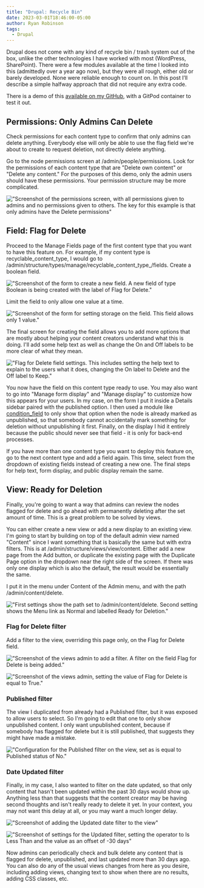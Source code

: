 ```yaml
---
title: "Drupal: Recycle Bin"
date: 2023-03-01T18:46:00-05:00
author: Ryan Robinson
tags:
  - Drupal
---
```


Drupal does not come with any kind of recycle bin / trash system out of the box, unlike the other technologies I have worked with most (WordPress, SharePoint). There were a few modules available at the time I looked into this (admittedly over a year ago now), but they were all rough, either old or barely developed. None were reliable enough to count on. In this post I’ll describe a simple halfway approach that did not require any extra code.

There is a demo of this [available on my GitHub](https://github.com/ryan-l-robinson/Drupal-recycle-bin), with a GitPod container to test it out.

## Permissions: Only Admins Can Delete

Check permissions for each content type to confirm that only admins can delete anything. Everybody else will only be able to use the flag field we're about to create to request deletion, not directly delete anything.

Go to the node permissions screen at /admin/people/permissions. Look for the permissions of each content type that are "Delete own content" or "Delete any content." For the purposes of this demo, only the admin users should have these permissions. Your permission structure may be more complicated.

!["Screenshot of the permissions screen, with all permissions given to admins and no permissions given to others. The key for this example is that only admins have the Delete permissions"](/assets/img/2023/03/RecycleBinPermissions.png)

## Field: Flag for Delete

Proceed to the Manage Fields page of the first content type that you want to have this feature on. For example, if my content type is recyclable_content_type, I would go to /admin/structure/types/manage/recyclable_content_type_/fields. Create a boolean field.

!["Screenshot of the form to create a new field. A new field of type Boolean is being created with the label of Flag for Delete."](/assets/img/2023/03/RecycleBinAddField.png)

Limit the field to only allow one value at a time.

!["Screenshot of the form for setting storage on the field. This field allows only 1 value."](/assets/img/2023/03/RecycleBinFieldStorage.png)

The final screen for creating the field allows you to add more options that are mostly about helping your content creators understand what this is doing. I'll add some help text as well as change the On and Off labels to be more clear of what they mean.

!["Flag for Delete field settings. This includes setting the help text to explain to the users what it does, changing the On label to Delete and the Off label to Keep."](/assets/img/2023/03/RecycleBinFieldHelp.png)

You now have the field on this content type ready to use. You may also want to go into "Manage form display" and "Manage display" to customize how this appears for your users. In my case, on the form I put it inside a Details sidebar paired with the published option. I then used a module like [condition_field](https://www.drupal.org/project/condition_field) to only show that option when the node is already marked as unpublished, so that somebody cannot accidentally mark something for deletion without unpublishing it first. Finally, on the display I hid it entirely because the public should never see that field - it is only for back-end processes.

If you have more than one content type you want to deploy this feature on, go to the next content type and add a field again. This time, select from the dropdown of existing fields instead of creating a new one. The final steps for help text, form display, and public display remain the same.

## View: Ready for Deletion

Finally, you're going to want a way that admins can review the nodes flagged for delete and go ahead with permanently deleting after the set amount of time. This is a great problem to be solved by views.

You can either create a new view or add a new display to an existing view. I'm going to start by building on top of the default admin view named "Content" since I want something that is basically the same but with extra filters. This is at /admin/structure/views/view/content. Either add a new page from the Add button, or duplicate the existing page with the Duplicate Page option in the dropdown near the right side of the screen. If there was only one display which is also the default, the result would be essentially the same.

I put it in the menu under Content of the Admin menu, and with the path /admin/content/delete.

!["First settings show the path set to /admin/content/delete. Second setting shows the Menu link as Normal and labelled Ready for Deletion."](/assets/img/2023/03/RecycleBinViewPageSettings.png)

### Flag for Delete filter

Add a filter to the view, overriding this page only, on the Flag for Delete field.

!["Screenshot of the views admin to add a filter. A filter on the field Flag for Delete is being added."](/assets/img/2023/03/RecycleBinAddFlagFilter.png)

!["Screenshot of the views admin, setting the value of Flag for Delete is equal to True."](/assets/img/2023/03/RecycleBinViewConfigureFilter.png)

### Published filter

The view I duplicated from already had a Published filter, but it was exposed to allow users to select. So I'm going to edit that one to only show unpublished content. I only want unpublished content, because if somebody has flagged for delete but it is still published, that suggests they might have made a mistake.

!["Configuration for the Published filter on the view, set as is equal to Published status of No."](/assets/img/2023/03/RecycleBinViewPublishedFilter.png)

### Date Updated filter

Finally, in my case, I also wanted to filter on the date updated, so that only content that hasn't been updated within the past 30 days would show up. Anything less than that suggests that the content creator may be having second thoughts and isn't really ready to delete it yet. In your context, you may not want this delay at all, or you may want a much longer delay.

!["Screenshot of adding the Updated date filter to the view"](/assets/img/2023/03/RecycleBinViewAddUpdatedFilter.png)

!["Screenshot of settings for the Updated filter, setting the operator to Is Less Than and the value as an offset of -30 days"](/assets/img/2023/03/RecycleBinViewConfigureUpdatedFilter.png)

Now admins can periodically check and bulk delete any content that is flagged for delete, unpublished, and last updated more than 30 days ago. You can also do any of the usual views changes from here as you desire, including adding views, changing text to show when there are no results, adding CSS classes, etc.
